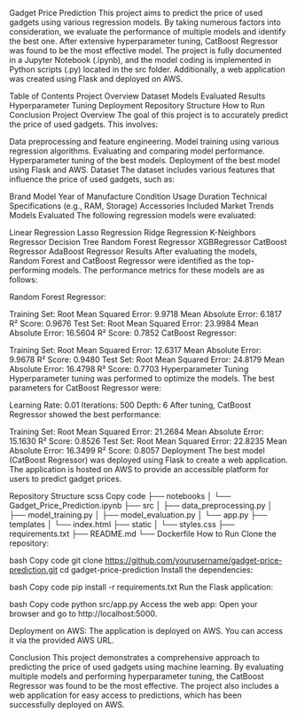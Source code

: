 Gadget Price Prediction
This project aims to predict the price of used gadgets using various regression models. By taking numerous factors into consideration, we evaluate the performance of multiple models and identify the best one. After extensive hyperparameter tuning, CatBoost Regressor was found to be the most effective model. The project is fully documented in a Jupyter Notebook (.ipynb), and the model coding is implemented in Python scripts (.py) located in the src folder. Additionally, a web application was created using Flask and deployed on AWS.

Table of Contents
Project Overview
Dataset
Models Evaluated
Results
Hyperparameter Tuning
Deployment
Repository Structure
How to Run
Conclusion
Project Overview
The goal of this project is to accurately predict the price of used gadgets. This involves:

Data preprocessing and feature engineering.
Model training using various regression algorithms.
Evaluating and comparing model performance.
Hyperparameter tuning of the best models.
Deployment of the best model using Flask and AWS.
Dataset
The dataset includes various features that influence the price of used gadgets, such as:

Brand
Model
Year of Manufacture
Condition
Usage Duration
Technical Specifications (e.g., RAM, Storage)
Accessories Included
Market Trends
Models Evaluated
The following regression models were evaluated:

Linear Regression
Lasso Regression
Ridge Regression
K-Neighbors Regressor
Decision Tree
Random Forest Regressor
XGBRegressor
CatBoost Regressor
AdaBoost Regressor
Results
After evaluating the models, Random Forest and CatBoost Regressor were identified as the top-performing models. The performance metrics for these models are as follows:

Random Forest Regressor:

Training Set:
Root Mean Squared Error: 9.9718
Mean Absolute Error: 6.1817
R² Score: 0.9676
Test Set:
Root Mean Squared Error: 23.9984
Mean Absolute Error: 16.5604
R² Score: 0.7852
CatBoost Regressor:

Training Set:
Root Mean Squared Error: 12.6317
Mean Absolute Error: 9.9678
R² Score: 0.9480
Test Set:
Root Mean Squared Error: 24.8179
Mean Absolute Error: 16.4798
R² Score: 0.7703
Hyperparameter Tuning
Hyperparameter tuning was performed to optimize the models. The best parameters for CatBoost Regressor were:

Learning Rate: 0.01
Iterations: 500
Depth: 6
After tuning, CatBoost Regressor showed the best performance:

Training Set:
Root Mean Squared Error: 21.2684
Mean Absolute Error: 15.1630
R² Score: 0.8526
Test Set:
Root Mean Squared Error: 22.8235
Mean Absolute Error: 16.3499
R² Score: 0.8057
Deployment
The best model (CatBoost Regressor) was deployed using Flask to create a web application. The application is hosted on AWS to provide an accessible platform for users to predict gadget prices.

Repository Structure
scss
Copy code
├── notebooks
│   └── Gadget_Price_Prediction.ipynb
├── src
│   ├── data_preprocessing.py
│   ├── model_training.py
│   ├── model_evaluation.py
│   └── app.py
├── templates
│   └── index.html
├── static
│   └── styles.css
├── requirements.txt
├── README.md
└── Dockerfile
How to Run
Clone the repository:

bash
Copy code
git clone https://github.com/yourusername/gadget-price-prediction.git
cd gadget-price-prediction
Install the dependencies:

bash
Copy code
pip install -r requirements.txt
Run the Flask application:

bash
Copy code
python src/app.py
Access the web app:
Open your browser and go to http://localhost:5000.

Deployment on AWS:
The application is deployed on AWS. You can access it via the provided AWS URL.

Conclusion
This project demonstrates a comprehensive approach to predicting the price of used gadgets using machine learning. By evaluating multiple models and performing hyperparameter tuning, the CatBoost Regressor was found to be the most effective. The project also includes a web application for easy access to predictions, which has been successfully deployed on AWS.